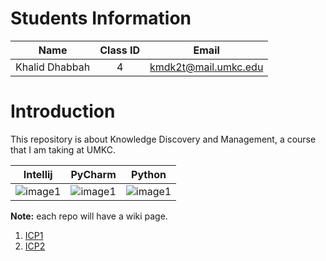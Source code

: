 # Students Information

| Name | Class ID | Email |
| :------: | :------: | :------: |
| Khalid Dhabbah | 4 | kmdk2t@mail.umkc.edu |

# Introduction
This repository is about Knowledge Discovery and Management, a course that I am taking at UMKC.

| Intellij | PyCharm | Python |
| :------: | :------: | :------: |
| ![image1](https://upload.wikimedia.org/wikipedia/commons/thumb/d/d5/IntelliJ_IDEA_Logo.svg/1024px-IntelliJ_IDEA_Logo.svg.png) | ![image1](https://miro.medium.com/max/1200/1*6Dhu1H4t028lOGbaZuyRCw.png) |![image1](https://upload.wikimedia.org/wikipedia/commons/f/f8/Python_logo_and_wordmark.svg) |


**Note:** each repo will have a wiki page.

1. [ICP1](https://github.com/Dhabbah/CS5560-KDM/wiki/ICP1)
2. [ICP2](https://github.com/Dhabbah/CS5560-KDM/wiki/ICP2)
